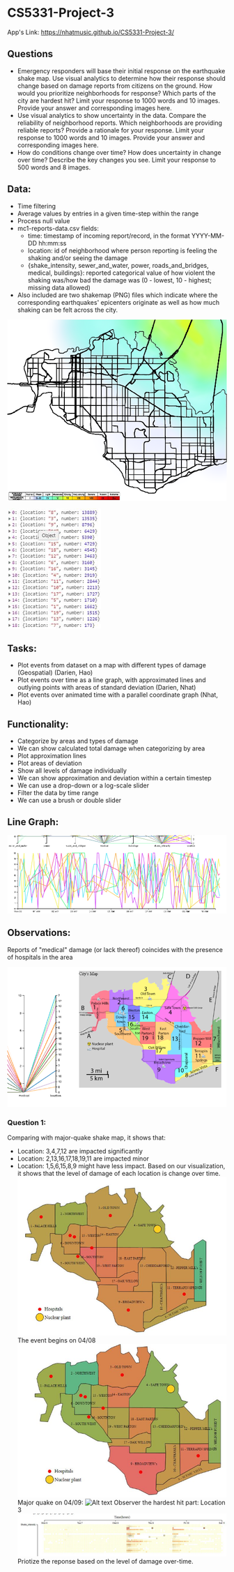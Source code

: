 # CS5331-Project-3

App's Link: https://nhatmusic.github.io/CS5331-Project-3/

## Questions
- Emergency responders will base their initial response on the earthquake shake map. Use visual analytics to determine how their response should change based on damage reports from citizens on the ground. How would you prioritize neighborhoods for response? Which parts of the city are hardest hit? Limit your response to 1000 words and 10 images.
Provide your answer and corresponding images here.
- Use visual analytics to show uncertainty in the data. Compare the reliability of neighborhood reports. Which neighborhoods are providing reliable reports? Provide a rationale for your response. Limit your response to 1000 words and 10 images.
Provide your answer and corresponding images here.
- How do conditions change over time? How does uncertainty in change over time? Describe the key changes you see. Limit your response to 500 words and 8 images.

## Data:
- Time filtering
- Average values by entries in a given time-step within the range
- Process null value 
- mc1-reports-data.csv fields:
    - time: timestamp of incoming report/record, in the format YYYY-MM-DD hh:mm:ss
    - location: id of neighborhood where person reporting is feeling the shaking and/or seeing the damage
    - {shake_intensity, sewer_and_water, power, roads_and_bridges, medical, buildings}: reported categorical value of how violent the shaking was/how bad the damage was (0 - lowest, 10 - highest; missing data allowed)
- Also included are two shakemap (PNG) files which indicate where the corresponding earthquakes' epicenters originate as well as how much shaking can be felt across the city.

![Shakemap](https://github.com/Nhatmusic/CS5331-Project-3/blob/master/Dataset/MC1/mc1-majorquake-shakemap.png)

![Alt text](https://github.com/Nhatmusic/CS5331-Project-3/blob/master/Dataset/countreport.JPG)


## Tasks:
- Plot events from dataset on a map with different types of damage (Geospatial) (Darien, Hao)
- Plot events over time as a line graph, with approximated lines and outlying points with areas of standard deviation (Darien, Nhat)
- Plot events over animated time with a parallel coordinate graph (Nhat, Hao)
## Functionality:
- Categorize by areas and types of damage
- We can show calculated total damage when categorizing by area
- Plot approximation lines
- Plot areas of deviation
- Show all levels of damage individually
- We can show approximation and deviation within a certain timestep
- We can use a drop-down or a log-scale slider
- Filter the data by time range
- We can use a brush or double slider
## Line Graph:
![Alt text](https://github.com/Nhatmusic/CS5331-Project-3/blob/master/images/initial-line-graph.png)
## Observations:
Reports of "medical" damage (or lack thereof) coincides with the presence of hospitals in the area

![Hospitals and Medical Damage](images/observations/medical-damage-and-hospitals.png)

### Question 1:
Comparing with major-quake shake map, it shows that:
- Location: 3,4,7,12 are impacted significantly
- Location: 2,13,16,17,18,19,11 are impacted minor
- Location: 1,5,6,15,8,9 might have less impact.
Based on our visualization, it shows that the level of damage of each location is change over time.
![Alt text](https://github.com/Nhatmusic/CS5331-Project-3/blob/master/images/2.JPG)
The event begins on 04/08
![Alt text](https://github.com/Nhatmusic/CS5331-Project-3/blob/master/images/geo-3.JPG)
Major quake on 04/09:
![Alt text](thttps://github.com/Nhatmusic/CS5331-Project-3/blob/master/images/geo4.JPG)
Observer the hardest hit part: Location 3
![Alt text](https://github.com/Nhatmusic/CS5331-Project-3/blob/master/images/heat1.JPG)
Priotize the reponse based on the level of damage over-time.
